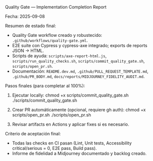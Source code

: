 Quality Gate — Implementation Completion Report

Fecha: 2025-09-08

Resumen de estado final:
- Quality Gate workflow creado y robustecido: `.github/workflows/quality-gate.yml`.
- E2E suite con Cypress y cypress-axe integrado; exports de reports JSON -> HTML.
- Scripts de ayuda: `scripts/axe-report-html.js`, `scripts/run_quality_checks.sh`, `scripts/commit_quality_gate.sh`, `scripts/open_pr.sh`.
- Documentación: `README.dev.md`, `.github/PULL_REQUEST_TEMPLATE.md`, `.github/PR_BODY.md`, `docs/reports/MIDJOURNEY_FIDELITY_AUDIT.md`.

Pasos finales (para completar al 100%):
1) Ejecutar locally:
   chmod +x scripts/commit_quality_gate.sh
   ./scripts/commit_quality_gate.sh

2) Crear PR automáticamente (opcional, requiere gh auth):
   chmod +x scripts/open_pr.sh
   ./scripts/open_pr.sh

3) Revisar artifacts en Actions y aplicar fixes si es necesario.

Criterio de aceptación final:
- Todas las checks en CI pasan (Lint, Unit tests, Accessibility critical/serious = 0, E2E pass, Build pass).
- Informe de fidelidad a Midjourney documentado y backlog creado.
